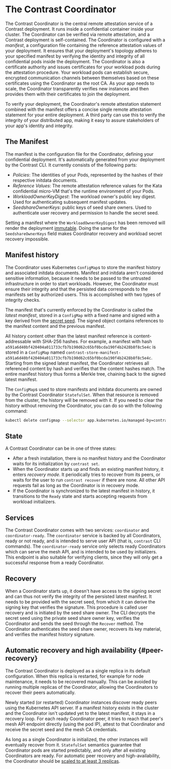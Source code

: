 # The Contrast Coordinator

The Contrast Coordinator is the central remote attestation service of a Contrast deployment.
It runs inside a confidential container inside your cluster.
The Coordinator can be verified via remote attestation, and a Contrast deployment is self-contained.
The Coordinator is configured with a _manifest_, a configuration file containing the reference attestation values of your deployment.
It ensures that your deployment's topology adheres to your specified manifest by verifying the identity and integrity of all confidential pods inside the deployment.
The Coordinator is also a certificate authority and issues certificates for your workload pods during the attestation procedure.
Your workload pods can establish secure, encrypted communication channels between themselves based on these certificates using the Coordinator as the root CA.
As your app needs to scale, the Coordinator transparently verifies new instances and then provides them with their certificates to join the deployment.

To verify your deployment, the Coordinator's remote attestation statement combined with the manifest offers a concise single remote attestation statement for your entire deployment.
A third party can use this to verify the integrity of your distributed app, making it easy to assure stakeholders of your app's identity and integrity.

## The Manifest

The manifest is the configuration file for the Coordinator, defining your confidential deployment.
It's automatically generated from your deployment by the Contrast CLI.
It currently consists of the following parts:

<!-- TODO(burgerdev): explain manifest on separate page. -->

- _Policies_: The identities of your Pods, represented by the hashes of their respective initdata documents.
- _Reference Values_: The remote attestation reference values for the Kata confidential micro-VM that's the runtime environment of your Pods.
- _WorkloadOwnerKeyDigest_: The workload owner's public key digest. Used for authenticating subsequent manifest updates.
- _SeedshareOwnerKeys_: public keys of seed share owners. Used to authenticate user recovery and permission to handle the secret seed.

Setting a manifest where the `WorkloadOwnerKeyDigest` has been removed will render the deployment [immutable](../../howto/immutable-deployments.md).
Doing the same for the `SeedshareOwnerKeys` field makes Coordinator recovery and workload secret recovery impossible.

## Manifest history

The Coordinator uses Kubernetes `ConfigMap`s to store the manifest history and associated initdata documents.
Manifest and initdata aren't considered sensitive information, because it needs to be passed to the untrusted infrastructure in order to start workloads.
However, the Coordinator must ensure their integrity and that the persisted data corresponds to the manifests set by authorized users.
This is accomplished with two types of integrity checks.

The manifest that's currently enforced by the Coordinator is called the _latest manifest_, stored in a `ConfigMap` with a fixed name and signed with a key derived from the [secret seed](../secrets.md).
The signed object contains references to the manifest content and the previous manifest.

All history content other than the latest manifest reference is content-addressable with SHA-256 hashes.
For example, a manifest with hash `a591a6d40bf420404a011733cfb7b190d62c65bf0bcda190f4b2428b8f8c5e4c` is stored in a `ConfigMap` named `contrast-store-manifest-a591a6d40bf420404a011733cfb7b190d62c65bf0bcda190f4b2428b8f8c5e4c`.
Starting from the signed latest manifest, the Coordinator retrieves all referenced content by hash and verifies that the content hashes match.
The entire manifest history thus forms a Merkle tree, chaining back to the signed latest manifest.

The `ConfigMap`s used to store manifests and initdata documents are owned by the Contrast Coordinator `StatefulSet`.
When that resource is removed from the cluster, the history will be removed with it.
If you need to clear the history without removing the Coordinator, you can do so with the following command:

```sh
kubectl delete configmap --selector app.kubernetes.io/managed-by=contrast.edgeless.systems
```

## State

A Contrast Coordinator can be in one of three states:

- After a fresh installation, there is no manifest history and the Coordinator waits for its initialization by `contrast set`.
- When the Coordinator starts up and finds an existing manifest history, it enters _recovery mode_.
  It periodically tries to recover from its peers, or waits for the user to run `contrast recover` if there are none.
  All other API requests fail as long as the Coordinator is in recovery mode.
- If the Coordinator is synchronized to the latest manifest in history, it transitions to the `Ready` state and starts accepting requests from workload initializers.

## Services

The Contrast Coordinator comes with two services: `coordinator` and `coordinator-ready`.
The `coordinator` service is backed by all Coordinators, ready or not ready, and is intended to serve user API (that is, `contrast` CLI commands).
The `coordinator-ready` service only selects ready Coordinators which can serve the mesh API, and is intended to be used by initializers.
This endpoint is also suitable for verifying clients, since they will only get a successful response from a ready Coordinator.

## Recovery

When a Coordinator starts up, it doesn't have access to the signing secret and can thus not verify the integrity of the persisted latest manifest.
It needs to be provided with the secret seed, from which it can derive the signing key that verifies the signature.
This procedure is called user recovery and is initiated by the seed share owner.
The CLI decrypts the secret seed using the private seed share owner key, verifies the Coordinator and sends the seed through the `Recover` method.
The Coordinator authenticates the seed share owner, recovers its key material, and verifies the manifest history signature.

## Automatic recovery and high availability {#peer-recovery}

The Contrast Coordinator is deployed as a single replica in its default configuration.
When this replica is restarted, for example for node maintenance, it needs to be recovered manually.
This can be avoided by running multiple replicas of the Coordinator, allowing the Coordinators to recover their peers automatically.

Newly started (or restarted) Coordinator instances discover ready peers using the Kubernetes API server.
If a manifest history exists in the cluster and the Coordinator isn't updated yet to the latest manifest, it stays in a recovery loop.
For each ready Coordinator peer, it tries to reach that peer's mesh API endpoint directly (using the pod IP), attest to that Coordinator and receive the secret seed and the mesh CA credentials.

As long as a single Coordinator is initialized, the other instances will eventually recover from it.
`StatefulSet` semantics guarantee that Coordinator pods are started predictably, and only after all existing Coordinators are ready.
For automatic peer recovery and high-availability, the Coordinator should be [scaled to at least 3 replicas](../../howto/coordinator-ha.md).
